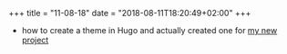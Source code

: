 +++
title = "11-08-18"
date = "2018-08-11T18:20:49+02:00"
+++

* how to create a theme in Hugo and actually created one for [my new project](https://www.vuesnippets.com/)
